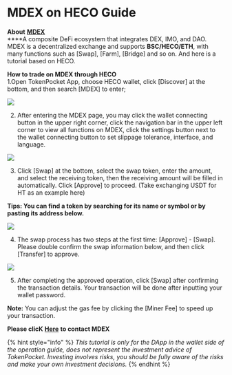 # MDEX on HECO Guide

**About** [**MDEX**](https://mdex.com/)  
****A composite DeFi ecosystem that integrates DEX, IMO, and DAO. MDEX is a decentralized exchange and supports **BSC/HECO/ETH**, with many functions such as \[Swap\], \[Farm\], \[Bridge\] and so on. And here is a tutorial based on HECO.

**How to trade on MDEX through HECO**  
1.Open TokenPocket App, choose HECO wallet, click \[Discover\] at the bottom, and then search \[MDEX\] to enter;

![](../../.gitbook/assets/dex-shou-ye-%20%281%29.jpg)

2. After entering the MDEX page, you may click the wallet connecting button in the upper right corner, click the navigation bar in the upper left corner to view all functions on MDEX, click the settings button next to the wallet connecting button to set slippage tolerance, interface, and language.

![](../../.gitbook/assets/mdex.png)

3. Click \[Swap\] at the bottom, select the swap token, enter the amount, and select the receiving token, then the receiving amount will be filled in automatically. Click \[Approve\] to proceed. \(Take exchanging USDT for HT as an example here\)

**Tips: You can find a token by searching for its name or symbol or by pasting its address below.**

![](../../.gitbook/assets/mdex1.jpg)

4. The swap process has two steps at the first time: \[Approve\] - \[Swap\]. Please double confirm the swap information below, and then click \[Transfer\] to approve.

![](../../.gitbook/assets/mdex3.jpg)

5. After completing the approved operation, click \[Swap\] after confirming the transaction details. Your transaction will be done after inputting your wallet password.

**Note:** You can adjust the gas fee by clicking the \[Miner Fee\] to speed up your transaction.

**Please clicK** [**Here**](https://t.me/MdexEN) **to contact MDEX** 

{% hint style="info" %}
_This tutorial is only for the DApp in the wallet side of the operation guide, does not represent the investment advice of TokenPocket. Investing involves risks, you should be fully aware of the risks and make your own investment decisions._
{% endhint %}

